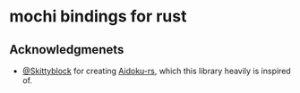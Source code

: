 # mochi bindings for rust

## Acknowledgmenets
- [@Skittyblock]() for creating [Aidoku-rs](), which this library heavily is inspired of.